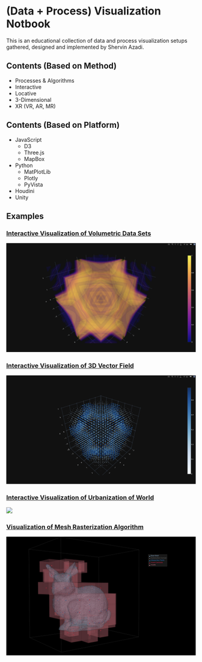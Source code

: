 # (Data + Process) Visualization Notbook

This is an educational collection of data and process visualization setups gathered, designed and implemented by Shervin Azadi.

## Contents (Based on Method)

- Processes & Algorithms
- Interactive
- Locative
- 3-Dimensional
- XR (VR, AR, MR)

## Contents (Based on Platform)

- JavaScript
  - D3
  - Three.js
  - MapBox
- Python
  - MatPlotLib
  - Plotly
  - PyVista
- Houdini
- Unity

## Examples

### [Interactive Visualization of Volumetric Data Sets](https://github.com/shervinazadi/Notebook_Visualization/blob/master/VIS/PY_Volumetric)

![](https://github.com/shervinazadi/Notebook_Visualization/blob/master/VIS/PY_Volumetric/Volumetric.png)

### [Interactive Visualization of 3D Vector Field](https://github.com/shervinazadi/Notebook_Visualization/blob/master/VIS/PY_VectorField)

![](https://github.com/shervinazadi/Notebook_Visualization/blob/master/VIS/PY_VectorField/VectorField.png)

### [Interactive Visualization of Urbanization of World](https://github.com/shervinazadi/Notebook_Visualization/blob/master/VIS/PY_Urbanization)

![](https://github.com/shervinazadi/Notebook_Visualization/blob/master/VIS/PY_Urbanization/Urbanization.png)

### [Visualization of Mesh Rasterization Algorithm](https://github.com/shervinazadi/Notebook_Visualization/tree/master/VIS/PY_Rasterization)

![](https://github.com/shervinazadi/Notebook_Visualization/blob/master/VIS/PY_Rasterization/Rasterization.png)
